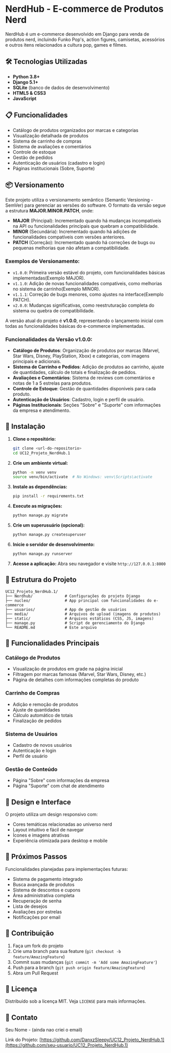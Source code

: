 # NerdHub - E-commerce de Produtos Nerd

NerdHub é um e-commerce desenvolvido em Django para venda de produtos nerd, incluindo Funko Pop's, action figures, camisetas, acessórios e outros itens relacionados a cultura pop, games e filmes.

## 🛠️ Tecnologias Utilizadas

- **Python 3.8+**
- **Django 5.1+**
- **SQLite** (banco de dados de desenvolvimento)
- **HTML5 & CSS3**
- **JavaScript**

## 📋 Funcionalidades

- Catálogo de produtos organizados por marcas e categorias
- Visualização detalhada de produtos
- Sistema de carrinho de compras
- Sistema de avaliações e comentários
- Controle de estoque
- Gestão de pedidos
- Autenticação de usuários (cadastro e login)
- Páginas institucionais (Sobre, Suporte)

## 📦 Versionamento

Este projeto utiliza o versionamento semântico (Semantic Versioning - SemVer) para gerenciar as versões do software. O formato da versão segue a estrutura **MAJOR.MINOR.PATCH**, onde:

- **MAJOR** (Principal): Incrementado quando há mudanças incompatíveis na API ou funcionalidades principais que quebram a compatibilidade.
- **MINOR** (Secundária): Incrementado quando há adições de funcionalidades compatíveis com versões anteriores.
- **PATCH** (Correção): Incrementado quando há correções de bugs ou pequenas melhorias que não afetam a compatibilidade.

### Exemplos de Versionamento:
- `v1.0.0`: Primeira versão estável do projeto, com funcionalidades básicas implementadas(Exemplo MAJOR).
- `v1.1.0`: Adição de novas funcionalidades compatíveis, como melhorias no sistema de carrinho(Exemplo MINOR).
- `v1.1.1`: Correção de bugs menores, como ajustes na interface(Exemplo PATCH).
- `v2.0.0`: Mudanças significativas, como reestruturação completa do sistema ou quebra de compatibilidade.

A versão atual do projeto é **v1.0.0**, representando o lançamento inicial com todas as funcionalidades básicas do e-commerce implementadas.

### Funcionalidades da Versão v1.0.0:
- **Catálogo de Produtos**: Organização de produtos por marcas (Marvel, Star Wars, Disney, PlayStation, Xbox) e categorias, com imagens principais e adicionais.
- **Sistema de Carrinho e Pedidos**: Adição de produtos ao carrinho, ajuste de quantidades, cálculo de totais e finalização de pedidos.
- **Avaliações e Comentários**: Sistema de reviews com comentários e notas de 1 a 5 estrelas para produtos.
- **Controle de Estoque**: Gestão de quantidades disponíveis para cada produto.
- **Autenticação de Usuários**: Cadastro, login e perfil de usuário.
- **Páginas Institucionais**: Seções "Sobre" e "Suporte" com informações da empresa e atendimento.

## 🚀 Instalação

1. **Clone o repositório:**
   ```bash
   git clone <url-do-repositorio>
   cd UC12_Projeto_NerdHub.1
   ```

2. **Crie um ambiente virtual:**
   ```bash
   python -m venv venv
   source venv/bin/activate  # No Windows: venv\Scripts\activate
   ```

3. **Instale as dependências:**
   ```bash
   pip install -r requirements.txt
   ```

4. **Execute as migrações:**
   ```bash
   python manage.py migrate
   ```

5. **Crie um superusuário (opcional):**
   ```bash
   python manage.py createsuperuser
   ```

6. **Inicie o servidor de desenvolvimento:**
   ```bash
   python manage.py runserver
   ```

7. **Acesse a aplicação:**
   Abra seu navegador e visite `http://127.0.0.1:8000`

## 📁 Estrutura do Projeto

```
UC12_Projeto_NerdHub.1/
├── Nerdhub/              # Configurações do projeto Django
├── nucleo/               # App principal com funcionalidades do e-commerce
├── usuarios/             # App de gestão de usuários
├── media/                # Arquivos de upload (imagens de produtos)
├── static/               # Arquivos estáticos (CSS, JS, imagens)
├── manage.py             # Script de gerenciamento do Django
└── README.md             # Este arquivo
```

## 🎯 Funcionalidades Principais

### Catálogo de Produtos
- Visualização de produtos em grade na página inicial
- Filtragem por marcas famosas (Marvel, Star Wars, Disney, etc.)
- Página de detalhes com informações completas do produto

### Carrinho de Compras
- Adição e remoção de produtos
- Ajuste de quantidades
- Cálculo automático de totais
- Finalização de pedidos

### Sistema de Usuários
- Cadastro de novos usuários
- Autenticação e login
- Perfil de usuário

### Gestão de Conteúdo
- Página "Sobre" com informações da empresa
- Página "Suporte" com chat de atendimento

## 🎨 Design e Interface

O projeto utiliza um design responsivo com:
- Cores temáticas relacionadas ao universo nerd
- Layout intuitivo e fácil de navegar
- Ícones e imagens atrativas
- Experiência otimizada para desktop e mobile

## 📝 Próximos Passos

Funcionalidades planejadas para implementações futuras:
- Sistema de pagamento integrado
- Busca avançada de produtos
- Sistema de descontos e cupons
- Área administrativa completa
- Recuperação de senha
- Lista de desejos
- Avaliações por estrelas
- Notificações por email

## 🤝 Contribuição

1. Faça um fork do projeto
2. Crie uma branch para sua feature (`git checkout -b feature/AmazingFeature`)
3. Commit suas mudanças (`git commit -m 'Add some AmazingFeature'`)
4. Push para a branch (`git push origin feature/AmazingFeature`)
5. Abra um Pull Request

## 📄 Licença

Distribuído sob a licença MIT. Veja `LICENSE` para mais informações.

## 📧 Contato

Seu Nome - (ainda nao criei o email)

Link do Projeto: [https://github.com/DanxzSleepy/UC12_Projeto_NerdHub.1](https://github.com/seu-usuario/UC12_Projeto_NerdHub.1)